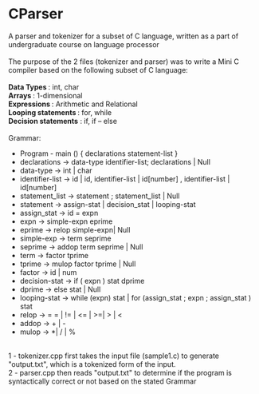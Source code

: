 # CParser
A parser and tokenizer for a subset of C language, written as a part of undergraduate course on language processor <br />
 <br />
The purpose of the 2 files (tokenizer and parser) was to write a Mini C compiler based on the following subset of C language: <br />
 <br />
<b>Data Types </b>: int, char  <br />
<b>Arrays </b>: 1-dimensional  <br />
<b>Expressions </b>: Arithmetic and Relational <br />
<b>Looping statements </b>: for, while <br />
<b>Decision statements</b> : if, if – else <br />
<br />
Grammar: <br />

- Program - main () { declarations statement-list } <br />
- declarations -> data-type identifier-list; declarations | Null <br />
- data-type -> int | char <br />
- identifier-list -> id | id, identifier-list | id[number] , identifier-list | id[number] <br />
- statement_list -> statement ; statement_list | Null <br />
- statement -> assign-stat | decision_stat | looping-stat <br />
- assign_stat -> id = expn <br />
- expn -> simple-expn eprime <br />
- eprime -> relop simple-expn| Null <br />
- simple-exp -> term seprime <br />
- seprime -> addop term seprime | Null <br />
- term -> factor tprime <br />
- tprime -> mulop factor tprime | Null <br />
- factor -> id | num <br />
- decision-stat -> if ( expn ) stat dprime <br />
- dprime -> else stat | Null <br />
- looping-stat -> while (expn) stat | for (assign_stat ; expn ; assign_stat ) stat <br />
- relop -> = = | != | <= | >=| > | < <br />
- addop -> + | - <br />
- mulop -> *| / | % <br />
<br />
1 - tokenizer.cpp first takes the input file (sample1.c) to generate "output.txt", which is a tokenized form of the input. <br />
2 - parser.cpp then reads "output.txt" to determine if the program is syntactically correct or not based on the stated Grammar <br />
